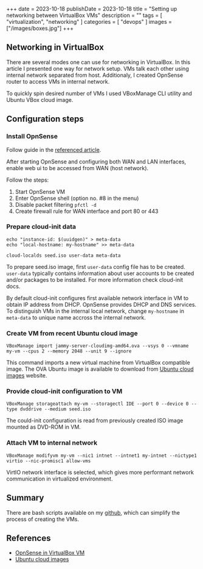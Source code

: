 +++ 
date = 2023-10-18
publishDate = 2023-10-18
title = "Setting up networking between VirtualBox VMs"
description = ""
tags = [
    "virtualization",
    "networking"
]
categories = [
    "devops"
]
images = ["/images/boxes.jpg"]
+++

## Networking in VirtualBox

There are several modes one can use for networking in VirtualBox. In this article I presented one way for network setup.
VMs talk each other using internal network separated from host. Additionaly, I created OpnSense router to access VMs in internal network.

To quickly spin desired number of VMs I used VBoxManage CLI utility and Ubuntu VBox cloud image.

## Configuration steps

### Install OpnSense

Follow guide in the [referenced article](https://techsphinx.com/hacking/install-opnsense-on-virtualbox/).

After starting OpnSense and configuring both WAN and LAN interfaces, enable web ui to be accessed from WAN (host network).

Follow the steps:

1. Start OpnSense VM
1. Enter OpnSense shell (option no. #8 in the menu)
1. Disable packet filtering `pfctl -d`
1. Create firewall rule for WAN interface and port 80 or 443

### Prepare cloud-init data

```shell
echo "instance-id: $(uuidgen)" > meta-data
echo "local-hostname: my-hostname" >> meta-data

cloud-localds seed.iso user-data meta-data
```

To prepare seed.iso image, first `user-data` config file has to be created. `user-data` typically contains information about user accounts to be created and/or packages to be installed. For more information check cloud-init docs.

By default cloud-init configures first available network interface in VM to obtain IP address from DHCP. OpnSense provides DHCP and DNS services. To distinguish VMs in the internal local network, change `my-hostname` in `meta-data` to unique name accross the internal network.

### Create VM from recent Ubuntu cloud image

```shell
VBoxManage import jammy-server-cloudimg-amd64.ova --vsys 0 --vmname my-vm --cpus 2 --memory 2048 --unit 9 --ignore
```

This command imports a new virtual machine from VirtualBox compatible image.
The OVA Ubuntu image is available to download from [Ubuntu cloud images](https://cloud-images.ubuntu.com/) website.

### Provide cloud-init configuration to VM

```shell
VBoxManage storageattach my-vm --storagectl IDE --port 0 --device 0 --type dvddrive --medium seed.iso
```

The could-init configuration is read from previously created ISO image mounted as DVD-ROM in VM.

### Attach VM to internal network

```shell
VBoxManage modifyvm my-vm --nic1 intnet --intnet1 my-intnet --nictype1 virtio --nic-promisc1 allow-vms
```

VirtIO network interface is selected, which gives more performant network communication in virtualized environment.

## Summary

There are bash scripts available on my [github](github.com/frenchu/vbox-vm-setup), which can simplify the process of creating the VMs.

## References

* [OpnSense in VirtualBox VM](https://techsphinx.com/hacking/install-opnsense-on-virtualbox/)
* [Ubuntu cloud images](https://cloud-images.ubuntu.com/)
